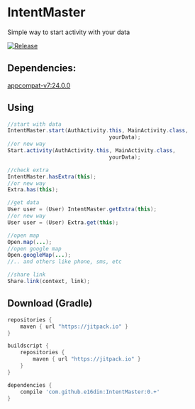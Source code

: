 # IntentMaster
Simple way to start activity with your data

[![Release](https://jitpack.io/v/e16din/IntentMaster.svg)](https://jitpack.io/#e16din/IntentMaster)

## Dependencies:
[appcompat-v7:24.0.0](http://developer.android.com/intl/ru/tools/support-library/features.html#v7-appcompat)

## Using

```java
//start with data
IntentMaster.start(AuthActivity.this, MainActivity.class,
                                yourData);   
//or new way
Start.activity(AuthActivity.this, MainActivity.class,
                                yourData);  

//check extra
IntentMaster.hasExtra(this);
//or new way
Extra.has(this);

//get data
User user = (User) IntentMaster.getExtra(this);
//or new way
User user = (User) Extra.get(this);

//open map
Open.map(...); 
//open google map
Open.googleMap(...); 
//.. and others like phone, sms, etc

//share link
Share.link(context, link);

```

## Download (Gradle)

```groovy
repositories {
    maven { url "https://jitpack.io" }
}

buildscript {
    repositories {
        maven { url "https://jitpack.io" }
    }
}

dependencies {
    compile 'com.github.e16din:IntentMaster:0.+'
}
```